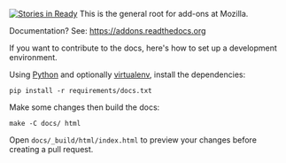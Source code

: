 [![Stories in Ready](https://badge.waffle.io/mozilla/addons.png?label=ready&title=Ready)](https://waffle.io/mozilla/addons)
This is the general root for add-ons at Mozilla.

Documentation? See: https://addons.readthedocs.org

If you want to contribute to the docs, here's how to set up a development
environment.

Using [Python](https://www.python.org/)
and optionally [virtualenv](https://virtualenv.pypa.io/en/latest/),
install the dependencies:

    pip install -r requirements/docs.txt

Make some changes then build the docs:

    make -C docs/ html

Open `docs/_build/html/index.html` to preview your changes before creating a
pull request.
